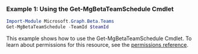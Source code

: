 ### Example 1: Using the Get-MgBetaTeamSchedule Cmdlet
```powershell
Import-Module Microsoft.Graph.Beta.Teams
Get-MgBetaTeamSchedule -TeamId $teamId
```
This example shows how to use the Get-MgBetaTeamSchedule Cmdlet.
To learn about permissions for this resource, see the [permissions reference](/graph/permissions-reference).
